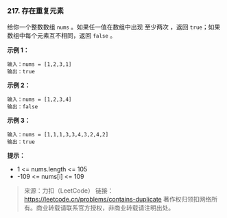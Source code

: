 ### 217. 存在重复元素
给你一个整数数组 `nums` 。如果任一值在数组中出现 至少两次 ，返回 `true`；如果数组中每个元素互不相同，返回 `false` 。


**示例 1：**
```text
输入：nums = [1,2,3,1]
输出：true
```
**示例 2：**
```text
输入：nums = [1,2,3,4]
输出：false
```
**示例 3：**
```text
输入：nums = [1,1,1,3,3,4,3,2,4,2]
输出：true
```


**提示：**

- 1 <= nums.length <= 105
-  -109 <= nums[i] <= 109

>来源：力扣（LeetCode）
>链接：https://leetcode.cn/problems/contains-duplicate
>著作权归领扣网络所有。商业转载请联系官方授权，非商业转载请注明出处。

